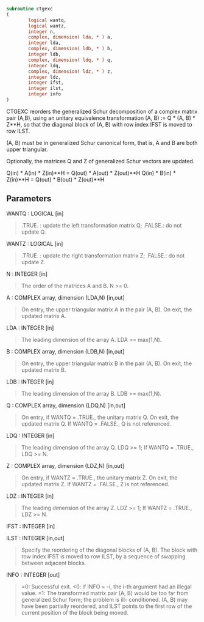 ```fortran
subroutine ctgexc
(
        logical wantq,
        logical wantz,
        integer n,
        complex, dimension( lda, * ) a,
        integer lda,
        complex, dimension( ldb, * ) b,
        integer ldb,
        complex, dimension( ldq, * ) q,
        integer ldq,
        complex, dimension( ldz, * ) z,
        integer ldz,
        integer ifst,
        integer ilst,
        integer info
)
```

CTGEXC reorders the generalized Schur decomposition of a complex
matrix pair (A,B), using an unitary equivalence transformation
(A, B) := Q * (A, B) * Z**H, so that the diagonal block of (A, B) with
row index IFST is moved to row ILST.

(A, B) must be in generalized Schur canonical form, that is, A and
B are both upper triangular.

Optionally, the matrices Q and Z of generalized Schur vectors are
updated.

Q(in) * A(in) * Z(in)**H = Q(out) * A(out) * Z(out)**H
Q(in) * B(in) * Z(in)**H = Q(out) * B(out) * Z(out)**H

## Parameters
WANTQ : LOGICAL [in]
> .TRUE. : update the left transformation matrix Q;
> .FALSE.: do not update Q.

WANTZ : LOGICAL [in]
> .TRUE. : update the right transformation matrix Z;
> .FALSE.: do not update Z.

N : INTEGER [in]
> The order of the matrices A and B. N >= 0.

A : COMPLEX array, dimension (LDA,N) [in,out]
> On entry, the upper triangular matrix A in the pair (A, B).
> On exit, the updated matrix A.

LDA : INTEGER [in]
> The leading dimension of the array A. LDA >= max(1,N).

B : COMPLEX array, dimension (LDB,N) [in,out]
> On entry, the upper triangular matrix B in the pair (A, B).
> On exit, the updated matrix B.

LDB : INTEGER [in]
> The leading dimension of the array B. LDB >= max(1,N).

Q : COMPLEX array, dimension (LDQ,N) [in,out]
> On entry, if WANTQ = .TRUE., the unitary matrix Q.
> On exit, the updated matrix Q.
> If WANTQ = .FALSE., Q is not referenced.

LDQ : INTEGER [in]
> The leading dimension of the array Q. LDQ >= 1;
> If WANTQ = .TRUE., LDQ >= N.

Z : COMPLEX array, dimension (LDZ,N) [in,out]
> On entry, if WANTZ = .TRUE., the unitary matrix Z.
> On exit, the updated matrix Z.
> If WANTZ = .FALSE., Z is not referenced.

LDZ : INTEGER [in]
> The leading dimension of the array Z. LDZ >= 1;
> If WANTZ = .TRUE., LDZ >= N.

IFST : INTEGER [in]

ILST : INTEGER [in,out]
> Specify the reordering of the diagonal blocks of (A, B).
> The block with row index IFST is moved to row ILST, by a
> sequence of swapping between adjacent blocks.

INFO : INTEGER [out]
> =0:  Successful exit.
> <0:  if INFO = -i, the i-th argument had an illegal value.
> =1:  The transformed matrix pair (A, B) would be too far
> from generalized Schur form; the problem is ill-
> conditioned. (A, B) may have been partially reordered,
> and ILST points to the first row of the current
> position of the block being moved.
